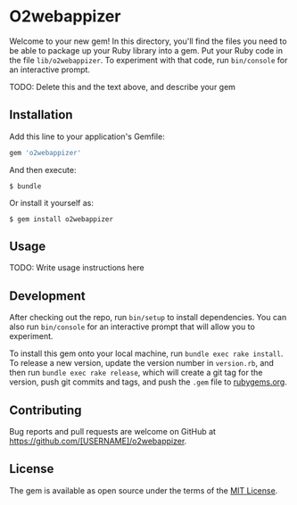 # O2webappizer

Welcome to your new gem! In this directory, you'll find the files you need to be able to package up your Ruby library into a gem. Put your Ruby code in the file `lib/o2webappizer`. To experiment with that code, run `bin/console` for an interactive prompt.

TODO: Delete this and the text above, and describe your gem

## Installation

Add this line to your application's Gemfile:

```ruby
gem 'o2webappizer'
```

And then execute:

    $ bundle

Or install it yourself as:

    $ gem install o2webappizer

## Usage

TODO: Write usage instructions here

## Development

After checking out the repo, run `bin/setup` to install dependencies. You can also run `bin/console` for an interactive prompt that will allow you to experiment.

To install this gem onto your local machine, run `bundle exec rake install`. To release a new version, update the version number in `version.rb`, and then run `bundle exec rake release`, which will create a git tag for the version, push git commits and tags, and push the `.gem` file to [rubygems.org](https://rubygems.org).

## Contributing

Bug reports and pull requests are welcome on GitHub at https://github.com/[USERNAME]/o2webappizer.


## License

The gem is available as open source under the terms of the [MIT License](http://opensource.org/licenses/MIT).

